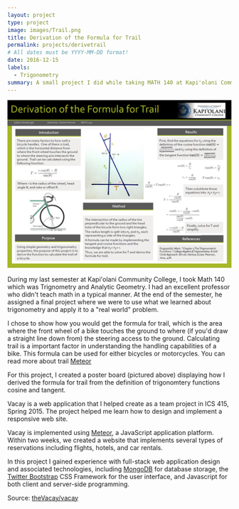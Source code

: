```yaml
---
layout: project
type: project
image: images/Trail.png
title: Derivation of the Formula for Trail
permalink: projects/derivetrail
# All dates must be YYYY-MM-DD format!
date: 2016-12-15
labels:
  - Trigonometry
summary: A small project I did while taking MATH 140 at Kapi'olani Community College. I demonstrate how to derive the formula for tail using trigonometry functions.
---
```


<img class="ui medium right floated rounded image" src="../images/TrailProject.png">

During my last semester at Kapi'olani Community College, I took Math 140 which was Trignometry and Analytic Geometry. I had an excellent professor who didn't teach math in a typical manner. At the end of the semester, he assigned a final project where we were to use what we learned about trigonometry and apply it to a "real world" problem.

I chose to show how you would get the formula for trail, which is the area where the front wheel of a bike touches the ground to where (if you'd draw a straight line down from) the steering access to the ground. Calculating trail is a important factor in understanding the handling capabilities of a bike. This formula can be used for either bicycles or motorcycles. You can read more about trail [Meteor](http://meteor.com)

For this project, I created a poster board (pictured above) displaying how I derived the formula for trail from the definition of trigonomtery functions cosine and tangent. 

Vacay is a web application that I helped create as a team project in ICS 415, Spring 2015. The project helped me learn how to design and implement a responsive web site.

Vacay is implemented using [Meteor](http://meteor.com), a JavaScript application platform. Within two weeks, we created a website that implements several types of reservations including flights, hotels, and car rentals.

In this project I gained experience with full-stack web application design and associated technologies, including [MongoDB](http://mongodb.com) for database storage, the [Twitter Bootstrap](http://getbootstrap.com/) CSS Framework for the user interface, and Javascript for both client and server-side programming. 
 
Source: <a href="https://github.com/theVacay/vacay"><i class="large github icon"></i>theVacay/vacay</a>
